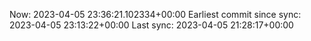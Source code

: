 Now: 2023-04-05 23:36:21.102334+00:00 Earliest commit since sync: 2023-04-05 23:13:22+00:00 Last sync: 2023-04-05 21:28:17+00:00
